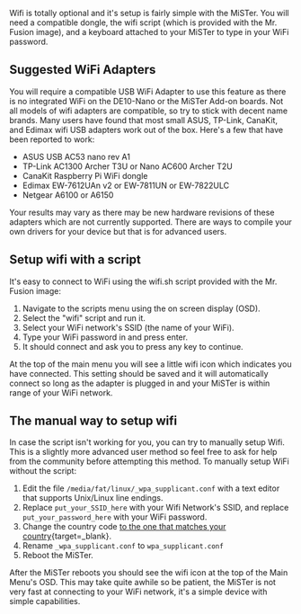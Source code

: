 Wifi is totally optional and it's setup is fairly simple with the MiSTer. You will need a compatible dongle, the wifi script (which is provided with the Mr. Fusion image), and a keyboard attached to your MiSTer to type in your WiFi password.

## Suggested WiFi Adapters

You will require a compatible USB WiFi Adapter to use this feature as there is no integrated WiFi on the DE10-Nano or the MiSTer Add-on boards. Not all models of wifi adapters are compatible, so try to stick with decent name brands. Many users have found that most small ASUS, TP-Link, CanaKit, and Edimax wifi USB adapters work out of the box. Here's a few that have been reported to work:

* ASUS USB AC53 nano rev A1
* TP-Link AC1300 Archer T3U or Nano AC600 Archer T2U
* CanaKit Raspberry Pi WiFi dongle
* Edimax EW-7612UAn v2 or EW-7811UN or EW-7822ULC
* Netgear A6100 or A6150

Your results may vary as there may be new hardware revisions of these adapters which are not currently supported. There are ways to compile your own drivers for your device but that is for advanced users.

## Setup wifi with a script

It's easy to connect to WiFi using the wifi.sh script provided with the Mr. Fusion image:

1. Navigate to the scripts menu using the on screen display (OSD). 
2. Select the "wifi" script and run it.
3. Select your WiFi network's SSID (the name of your WiFi). 
4. Type your WiFi password in and press enter.
5. It should connect and ask you to press any key to continue. 

At the top of the main menu you will see a little wifi icon which indicates you have connected. This setting should be saved and it will automatically connect so long as the adapter is plugged in and your MiSTer is within range of your WiFi network.

## The manual way to setup wifi

In case the script isn't working for you, you can try to manually setup Wifi. This is a slightly more advanced user method so feel free to ask for help from the community before attempting this method. To manually setup WiFi without the script:

1. Edit the file `/media/fat/linux/_wpa_supplicant.conf` with a text editor that supports Unix/Linux line endings.
2. Replace `put_your_SSID_here` with your Wifi Network's SSID, and replace `put_your_password_here` with your WiFi password. 
3. Change the country code [to the one that matches your country](https://www.arubanetworks.com/techdocs/InstantWenger_Mobile/Advanced/Content/Instant%20User%20Guide%20-%20volumes/Country_Codes_List.htm){target=_blank}. 
4. Rename `_wpa_supplicant.conf` to `wpa_supplicant.conf`
5. Reboot the MiSTer.

After the MiSTer reboots you should see the wifi icon at the top of the Main Menu's OSD. This may take quite awhile so be patient, the MiSTer is not very fast at connecting to your WiFi network, it's a simple device with simple capabilities.
